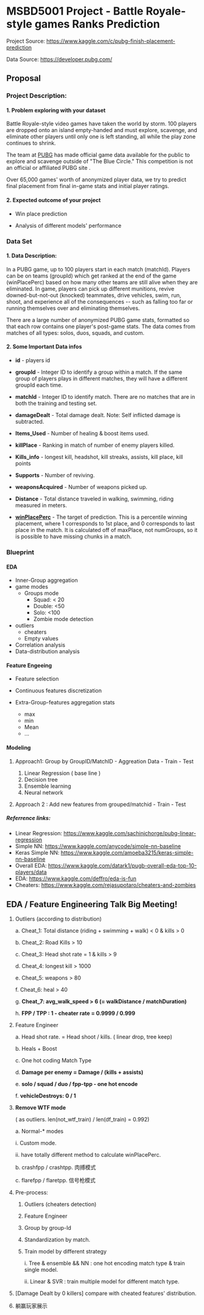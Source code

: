 # MSBD5001 Project - Battle Royale-style games Ranks Prediction

Project Source: https://www.kaggle.com/c/pubg-finish-placement-prediction

Data Source: https://developer.pubg.com/

## Proposal

### Project Description: 

#### 1. Problem exploring with your dataset

Battle Royale-style video games have taken the world by storm. 100 players are dropped onto an island empty-handed and must explore, scavenge, and eliminate other players until only one is left standing, all while the play zone continues to shrink.

The team at [PUBG](https://www.pubg.com/) has made official game data available for the public to explore and scavenge outside of "The Blue Circle." This competition is not an official or affiliated PUBG site .

Over 65,000 games' worth of anonymized player data, we try to predict final placement from final in-game stats and initial player ratings.

#### 2. Expected outcome of your project

- Win place prediction

- Analysis of different models' performance


### Data Set

#### 1. Data Description:

In a PUBG game, up to 100 players start in each match (matchId). Players can be on teams (groupId) which get ranked at the end of the game (winPlacePerc) based on how many other teams are still alive when they are eliminated. In game, players can pick up different munitions, revive downed-but-not-out (knocked) teammates, drive vehicles, swim, run, shoot, and experience all of the consequences -- such as falling too far or running themselves over and eliminating themselves.

There are a large number of anonymized PUBG game stats, formatted so that each row contains one player's post-game stats. The data comes from matches of all types: solos, duos, squads, and custom.

#### 2. Some Important Data infos

- **id** - players id

- **groupId** - Integer ID to identify a group within a match. If the same group of players plays in different matches, they will have a different groupId each time.

- **matchId** - Integer ID to identify match. There are no matches that are in both the training and testing set.

- **damageDealt** - Total damage dealt. Note: Self inflicted damage is subtracted.

- **Items_Used** - Number of healing & boost items used.

- **killPlace** - Ranking in match of number of enemy players killed.

- **Kills_info** - longest kill, headshot, kill streaks, assists, kill place, kill points

- **Supports** - Number of  reviving. 

- **weaponsAcquired** - Number of weapons picked up.

- **Distance** -  Total distance traveled in walking, swimming, riding measured in meters.

- **<u>winPlacePerc</u>** - The target of prediction. This is a percentile winning placement, where 1 corresponds to 1st place, and 0 corresponds to last place in the match. It is calculated off of maxPlace, not numGroups, so it is possible to have missing chunks in a match.



### Blueprint

#### EDA

- Inner-Group aggregation
- game modes 
  - Groups mode
    - Squad: < 20
    - Double:  <50
    - Solo:  <100
    - Zombie mode detection
- outliers
  - cheaters
  - Empty values
- Correlation analysis
- Data-distribution analysis

#### Feature Engeeing

- Feature selection
- Continuous features discretization

- Extra-Group-features aggregation stats
  - max
  - min
  - Mean
  - ...

#### Modeling

1. Approach1: Group by GroupID/MatchID - Aggreation Data - Train - Test
   1. Linear Regression ( base line )
   2. Decision tree
   3. Ensemble learning
   4. Neural network

2. Approach 2 : Add new features from grouped/matchid - Train - Test

#### 

##### Referrence links:

* Linear Regression: https://www.kaggle.com/sachinjchorge/pubg-linear-regression
* Simple NN: https://www.kaggle.com/anycode/simple-nn-baseline
* Keras Simple NN: https://www.kaggle.com/amoeba3215/keras-simple-nn-baseline
* Overall EDA: https://www.kaggle.com/datark1/pugb-overall-eda-top-10-players/data
* EDA: https://www.kaggle.com/deffro/eda-is-fun
* Cheaters: https://www.kaggle.com/rejasupotaro/cheaters-and-zombies

## EDA / Feature Engineering Talk Big Meeting!
	
1. Outliers (according to distribution)

    a. Cheat_1: Total distance (riding + swimming + walk) < 0 & kills > 0<p>
    b. Cheat_2: Road Kills > 10<p>
    c. Cheat_3: Head shot rate = 1 & kills > 9<p>
    d. Cheat_4: longest kill > 1000<p>
    e. Cheat_5: weapons > 80<p>
    f. Cheat_6: heal > 40<p>
    g. **Cheat_7: avg_walk_speed > 6 (= walkDistance / matchDuration)**<p>
    h. **FPP / TPP : 1 - cheater rate = 0.9999 / 0.999**<p>

2. Feature Engineer<p>
    a. Head shot rate. = Head shoot / kills. ( linear drop, tree keep)<p>
    b. Heals + Boost<p>
    c. One hot coding Match Type<p>
    d. **Damage per enemy = Damage / (kills + assists)**<p>
    e. **solo / squad / duo / fpp-tpp - one hot encode**<p>
    f. **vehicleDestroys: 0 / 1**<p>
3. **Remove WTF mode**<p>
    ( as outliers.  len(not_wtf_train) / len(df_train) = 0.992) <p>
    a. Normal-* modes<p>
        i. Custom mode.<p>
        ii. have totally different method to calculate winPlacePerc.<p>
    b. crashfpp / crashtpp. 肉搏模式<p>
    c. flarefpp / flaretpp. 信号枪模式<p>
4. Pre-process:<p>
    1. Outliers (cheaters detection)<p>
    2. Feature Engineer<p>
    3. Group by group-Id<p>
    4. Standardization by match.<p>
    5. Train model by different strategy<p>
        i. Tree & ensemble && NN : one hot encoding match type & train single model.<p>
        ii. Linear & SVR : train multiple model for different match type.<p>
5. [Damage Dealt by 0 killers] compare with cheated features' distribution.<p>
6. 躺赢玩家展示<p>
